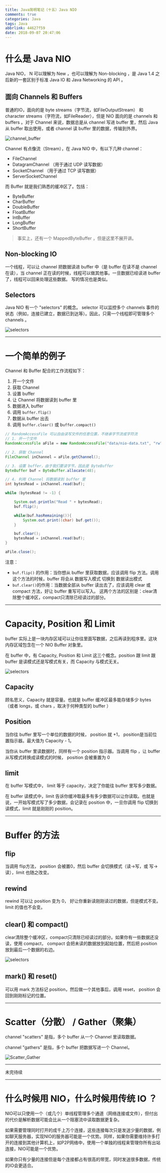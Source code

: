 ```yaml
---
title: Java简明笔记（十五）Java NIO
comments: true
categories: Java
tags: Java
abbrlink: 44627f59
date: 2018-09-07 20:47:06
---
```


# 什么是 Java NIO

Java NIO， N 可以理解为 New ，也可以理解为 Non-blocking ，是 Java 1.4 之后新的一套区别于标准 Java IO 和 Java Networking 的 API 。

<!-- more -->

## 面向 Channels 和 Buffers

普通的IO，面向的是 byte streams（字节流，如FileOutputStream） 和 character streams（字符流，如FileReader），但是 NIO 面向的是 channels 和 buffers 。对于 Channel 来说，数据总是从 channel 写进 buffer 里，然后 Java 从 buffer 取出使用，或者 channel 读 buffer 里的数据，传输到外界。

![channel_buffer](../../../../images/Java/channel_buffer.png)

Channel 有点像流（Stream），在 Java NIO 中，有以下几种 channel：

- FileChannel
- DatagramChannel （用于通过 UDP 读写数据）
- SocketChannel （用于通过 TCP 读写数据）
- ServerSocketChannel

而 Buffer 就是我们熟悉的缓冲区了。包括：

- ByteBuffer
- CharBuffer
- DoubleBuffer
- FloatBuffer
- IntBuffer
- LongBuffer
- ShortBuffer

> 事实上，还有一个 MappedByteBuffer ，但是这里不展开讲。

## Non-blocking IO

一个线程，可以让 channel 把数据读进 buffer 中（是 buffer 在读不是 channel 在读），当 channel 正在读的时候，线程可以做其他事。一旦数据已经读进 buffer 了，线程可以回来处理这些数据。 写的情况也是类似。


## Selectors
Java NIO 有一个 "selectors" 的概念。 selector 可以监控多个 channels 事件的状态（例如，连接已建立，数据已到达等）。因此，只需一个线程即可管理多个 channels 。

![selectors](../../../../images/Java/overview-selectors.png)

---

# 一个简单的例子

Channel 和 Buffer 配合的工作流程如下：

1. 开一个文件
2. 获取 Channel
3. 设置 buffer
4. 让 Channel 将数据读到 buffer 里
5. 数据进入 buffer
6. 调用 `buffer.flip()`
7. 数据从 buffer 出去
8. 调用 `buffer.clear()` 或 b`uffer.compact()`

```java
// RandomAccessFile 可以自由读写文件的任意位置，不继承字节流或字符流
// 1. 开一个文件
RandomAccessFile aFile = new RandomAccessFile("data/nio-data.txt", "rw");

// 2. 获取 Channel
FileChannel inChannel = aFile.getChannel();

// 3. 设置 buffer，由于我们要读字节，因此是 ByteBuffer
ByteBuffer buf = ByteBuffer.allocate(48);

// 4. 利用 Channel 将数据读到 buffer 里
int bytesRead = inChannel.read(buf);

while (bytesRead != -1) {

    System.out.println("Read " + bytesRead);
    buf.flip();

    while(buf.hasRemaining()){
        System.out.print((char) buf.get());
    }

    buf.clear();
    bytesRead = inChannel.read(buf);
}

aFile.close();
```

注意：

- `buf.flip()` 的作用：当你想从 buffer 里获取数据，应该调用 flip 方法。调用这个方法的时候，buffer 将会从 数据写入模式 切换到 数据读出模式
- `buf.clear()`的作用：当数据全部从 buffer 读出去了，应该调用 clear 或 compact 方法，好让 buffer 重写可以写入。 这两个方法的区别是：clear清除整个缓冲区，compact只清除已经读过的部分。

---

# Capacity, Position 和 Limit

buffer 实际上是一块内存区域可以让你往里面写数据，之后再读到程序里。这块内存区域包含在一个 NIO Buffer 对象里。

在 buffer 中，有 Capacity, Position 和 Limit 这三个概念。position 跟 limit 跟 buffer 是读模式还是写模式有关，而 Capacity 与模式无关。

![selectors](../../../../images/Java/buffers-modes.png)

## Capacity

顾名思义，Capacity 就是容量。也就是 buffer 缓冲区最多能存储多少 bytes （或者 longs，或 chars ，取决于何种类型的 buffer ）

## Position

当你往 buffer 里写一个单位的数据的时候， position 就 +1， position是当前位置指示器。最大值为 Capacity - 1。

当你从 buffer 里读数据时，同样有一个 position 指示器。当调用 flip ，让 buffer 从写模式转换成读模式的时候， position 会被重置为 0

## limit

在 buffer 写模式中， limit 等于 capacity，决定了你能往 buffer 里写多少数据。

在 buffer 读模式中，limit 告诉你缓冲取最多有多少数据可以让你读取。也就是说，一开始写模式写了多少数据，会记录在 position 中，一旦你调用 flip 切换到读模式，limit 就是刚刚的 position。

---

# Buffer 的方法

## flip

当调用 flip方法， position 会被置0，然后 buffer 会切换模式（读->写，或 写->读），limit 也随之改变。

## rewind

rewind 可以让 position 变为 0， 好让你重新读刚刚读过的数据，但是模式不变。limit 的值也不会变。

## clear() 和 compact()

clear清除整个缓冲区，compact只清除已经读过的部分。如果你有一些数据还没读，使用 compact， compact 会把未读的数据放到起始位置，然后把 position 放到最后一个数据的右边。

![selectors](../../../../images/Java/compact.png)


## mark() 和 reset()

可以用 mark 方法标记 position，然后做一个其他事后，调用 reset， position 会回到刚刚标记的位置。


---


# Scatter（分散） / Gather（聚集）

channel "scatters" 是指，多个 buffer 从一个 Channel 里读取数据。

channel "gathers" 是指，多个 buffer 把数据写进一个 Channel。

![Scatter_Gather](../../../../images/Java/Scatter_Gather.png)

---

未完待续



---

# 什么时候用 NIO，什么时候用传统 IO ？

NIO可以只使用一个（或几个）单线程管理多个通道（网络连接或文件），但付出的代价是解析数据可能会比从一个阻塞流中读取数据更复杂。

如果需要管理同时打开的成千上万个连接，这些连接每次只是发送少量的数据，例如聊天服务器，实现NIO的服务器可能是一个优势。同样，如果你需要维持许多打开的连接到其他计算机上，如P2P网络中，使用一个单独的线程来管理你所有出站连接，NIO可能是一个优势。

如果你只有少量的连接但是每个连接都占有很高的带宽，同时发送很多数据，传统的IO会更适合。
